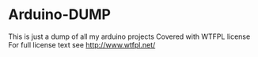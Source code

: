 # Arduino-DUMP
This is just a dump of all my arduino projects
Covered with WTFPL license 
For full license text see http://www.wtfpl.net/
